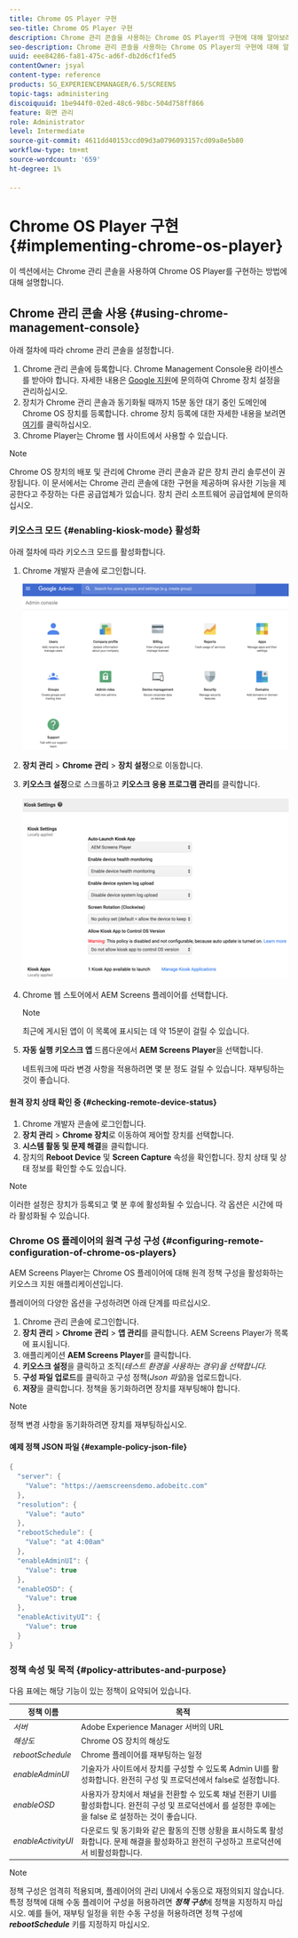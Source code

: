 ```yaml
---
title: Chrome OS Player 구현
seo-title: Chrome OS Player 구현
description: Chrome 관리 콘솔을 사용하는 Chrome OS Player의 구현에 대해 알아보려면 이 페이지를 따르십시오.
seo-description: Chrome 관리 콘솔을 사용하는 Chrome OS Player의 구현에 대해 알아보려면 이 페이지를 따르십시오.
uuid: eee84286-fa81-475c-ad6f-db2d6cf1fed5
contentOwner: jsyal
content-type: reference
products: SG_EXPERIENCEMANAGER/6.5/SCREENS
topic-tags: administering
discoiquuid: 1be944f0-02ed-48c6-98bc-504d758ff866
feature: 화면 관리
role: Administrator
level: Intermediate
source-git-commit: 4611dd40153ccd09d3a0796093157cd09a8e5b80
workflow-type: tm+mt
source-wordcount: '659'
ht-degree: 1%

---
```



# Chrome OS Player 구현 {#implementing-chrome-os-player}

이 섹션에서는 Chrome 관리 콘솔을 사용하여 Chrome OS Player를 구현하는 방법에 대해 설명합니다.

## Chrome 관리 콘솔 사용 {#using-chrome-management-console}

아래 절차에 따라 chrome 관리 콘솔을 설정합니다.

1. Chrome 관리 콘솔에 등록합니다. Chrome Management Console용 라이센스를 받아야 합니다. 자세한 내용은 [Google 지원](https://support.google.com/chrome/a/answer/1375678?hl=en&amp;ref_topic=2935995)에 문의하여 Chrome 장치 설정을 관리하십시오.
1. 장치가 Chrome 관리 콘솔과 동기화될 때까지 15분 동안 대기 중인 도메인에 Chrome OS 장치를 등록합니다. chrome 장치 등록에 대한 자세한 내용을 보려면 [여기](https://support.google.com/chrome/a/answer/1360534?hl=en)를 클릭하십시오.
1. Chrome Player는 Chrome 웹 사이트에서 사용할 수 있습니다.

>[!NOTE]
>
>Chrome OS 장치의 배포 및 관리에 Chrome 관리 콘솔과 같은 장치 관리 솔루션이 권장됩니다. 이 문서에서는 Chrome 관리 콘솔에 대한 구현을 제공하며 유사한 기능을 제공한다고 주장하는 다른 공급업체가 있습니다. 장치 관리 소프트웨어 공급업체에 문의하십시오.

### 키오스크 모드 {#enabling-kiosk-mode} 활성화

아래 절차에 따라 키오스크 모드를 활성화합니다.

1. Chrome 개발자 콘솔에 로그인합니다.

   ![screen_shot_2017-12-08at20303pm](assets/screen_shot_2017-12-08at20303pm.png)

1. **장치 관리** > **Chrome 관리** > **장치 설정**&#x200B;으로 이동합니다.
1. **키오스크 설정**&#x200B;으로 스크롤하고 **키오스크 응용 프로그램 관리**&#x200B;를 클릭합니다.

   ![키오스크](assets/kiosk.png)

1. Chrome 웹 스토어에서 AEM Screens 플레이어를 선택합니다.

   >[!NOTE]
   >
   >최근에 게시된 앱이 이 목록에 표시되는 데 약 15분이 걸릴 수 있습니다.

1. **자동 실행 키오스크 앱** 드롭다운에서 **AEM Screens Player**&#x200B;을 선택합니다.

   네트워크에 따라 변경 사항을 적용하려면 몇 분 정도 걸릴 수 있습니다. 재부팅하는 것이 좋습니다.

#### 원격 장치 상태 확인 중 {#checking-remote-device-status}

1. Chrome 개발자 콘솔에 로그인합니다.
1. **장치 관리** > **Chrome 장치**&#x200B;로 이동하여 제어할 장치를 선택합니다.
1. **시스템 활동 및 문제 해결**&#x200B;을 클릭합니다.
1. 장치의 **Reboot Device** 및 **Screen Capture** 속성을 확인합니다. 장치 상태 및 상태 정보를 확인할 수도 있습니다.

>[!NOTE]
>
>이러한 설정은 장치가 등록되고 몇 분 후에 활성화될 수 있습니다. 각 옵션은 시간에 따라 활성화될 수 있습니다.

### Chrome OS 플레이어의 원격 구성 구성 {#configuring-remote-configuration-of-chrome-os-players}

AEM Screens Player는 Chrome OS 플레이어에 대해 원격 정책 구성을 활성화하는 키오스크 지원 애플리케이션입니다.

플레이어의 다양한 옵션을 구성하려면 아래 단계를 따르십시오.

1. Chrome 관리 콘솔에 로그인합니다.
1. **장치 관리** > **Chrome 관리** > **앱 관리**&#x200B;를 클릭합니다. AEM Screens Player가 목록에 표시됩니다.
1. 애플리케이션 **AEM Screens Player**&#x200B;를 클릭합니다.
1. **키오스크 설정**&#x200B;을 클릭하고 조직(*테스트 환경을 사용하는 경우)을 선택합니다.*
1. **구성 파일 업로드**&#x200B;를 클릭하고 구성 정책(*Json 파일*)을 업로드합니다.
1. **저장**&#x200B;을 클릭합니다. 정책을 동기화하려면 장치를 재부팅해야 합니다.

>[!NOTE]
>
>정책 변경 사항을 동기화하려면 장치를 재부팅하십시오.

#### 예제 정책 JSON 파일 {#example-policy-json-file}

```java
{
  "server": {
    "Value": "https://aemscreensdemo.adobeitc.com"
  },
  "resolution": {
    "Value": "auto"
  },
  "rebootSchedule": {
    "Value": "at 4:00am"
  },
  "enableAdminUI": {
    "Value": true
  },
  "enableOSD": {
    "Value": true
  },
  "enableActivityUI": {
    "Value": true
  }
}
```

### 정책 속성 및 목적 {#policy-attributes-and-purpose}

다음 표에는 해당 기능이 있는 정책이 요약되어 있습니다.

| **정책 이름** | **목적** |
|---|---|
| *서버* | Adobe Experience Manager 서버의 URL |
| *해상도* | Chrome OS 장치의 해상도 |
| *rebootSchedule* | Chrome 플레이어를 재부팅하는 일정 |
| *enableAdminUI* | 기술자가 사이트에서 장치를 구성할 수 있도록 Admin UI를 활성화합니다. 완전히 구성 및 프로덕션에서 false로 설정합니다. |
| *enableOSD* | 사용자가 장치에서 채널을 전환할 수 있도록 채널 전환기 UI를 활성화합니다. 완전히 구성 및 프로덕션에서 를 설정한 후에는 을 false 로 설정하는 것이 좋습니다. |
| *enableActivityUI* | 다운로드 및 동기화와 같은 활동의 진행 상황을 표시하도록 활성화합니다. 문제 해결을 활성화하고 완전히 구성하고 프로덕션에서 비활성화합니다. |

>[!NOTE]
>
>정책 구성은 엄격히 적용되며, 플레이어의 관리 UI에서 수동으로 재정의되지 않습니다. 특정 정책에 대해 수동 플레이어 구성을 허용하려면 ***정책 구성***&#x200B;에 정책을 지정하지 마십시오. 예를 들어, 재부팅 일정을 위한 수동 구성을 허용하려면 정책 구성에 ***rebootSchedule*** 키를 지정하지 마십시오.
